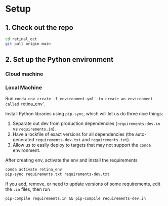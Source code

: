 # Setup
## 1. Check out the repo

```sh
cd retinal_oct
git pull origin main
```

## 2. Set up the Python environment

### Cloud machine


### Local Machine

Run `conda env create -f environment.yml' to create an environment called `retina_env`.

Install Python libraries using `pip-sync`, which will let us do three nice things:

1. Separate out dev from production dependencies (`requirements-dev.in` vs `requirements.in`).
2. Have a lockfile of exact versions for all dependencies (the auto-generated `requirements-dev.txt` and `requirements.txt`).
3. Allow us to easily deploy to targets that may not support the `conda` environment.


After creating env, activate the env and install the requirements

```sh
conda activate retina_env
pip-sync requirements.txt requirements-dev.txt
```


If you add, remove, or need to update versions of some requirements, edit the `.in` files, then run

```
pip-compile requirements.in && pip-compile requirements-dev.in
```